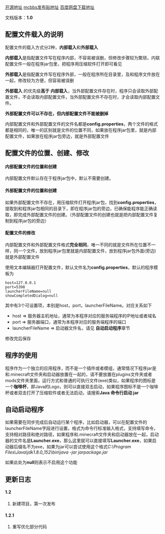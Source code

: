 [开源地址](https://github.com/innc11/updater-client)
[mcbbs发布贴地址](http://www.mcbbs.net/forum.php?mod=viewthread&tid=711833)
[百度网盘下载地址](https://pan.baidu.com/s/1d3TtyY)

文档版本：**1.0**

## 配置文件载入的说明

配置文件的载入方式分2种，**内部载入**和**外部载入**

**内部载入**是指配置文件写在程序内部，不容易被误删，但修改步骤较为繁琐，内联配置文件一般在程序jar包里，把程序用压缩软件打开即可看见

**外部载入**是指配置文件写在程序外部，一般在程序所在目录里，及和程序文件放在一起，修改较为方便，但容易被误删

**外部载入** 的优先级**高于** **内部载入**，当外部配置文件存在时，程序只会读取外部配置文件，不会读取内部配置文件，当外部配置文件不存在时，才会读取内部配置文件。

**外部配置文件可以不存在，但内部配置文件不能被删掉**

内部配置文件和外部配置文件的文件名都是**config.properties**，两个文件的格式都是相同的，唯一的区别就是文件的位置不同，如果放在程序jar包里，就是内部配置文件，如果放在程序jar包旁边，就是外部配置文件

## 配置文件的位置、创建、修改

#### 内部配置文件的位置和创建

内部配置文件默认存在于程序jar包中，默认不需要创建。

#### 外部配置文件的位置和创建

如果外部配置文件不存在，用压缩软件打开程序jar包，找到**config.properties**，提取到和程序jar包相同的目录下，即在程序jar包的旁边，已确保能程序能正确读取，即完成外部配置文件的创建。（外部配置文件的创建也就是把内部配置文件复制到程序jar包的旁边）

#### 配置文件的修改

内部配置文件和外部配置文件格式**完全相同**，唯一不同的就是文件所在位置不一样，同一个文件，放到程序jar包里就是内部配置文件，放到程序jar包外面(旁边)就是外部配置文件

使用文本编辑器打开配置文件，默认文件名为**config.properties**，默认的程序模板为

```config.properties
host=127.0.0.1
port=5398
launcherFileName=null
showCompletedDialog=null
```

其中有3个可设置项，本别是host，port，launcherFileName。对应关系如下

* host => 服务器主机地址，通常为本程序对应的服务端程序的IP地址或者域名
* port => 服务器端口，通常为本程序对应的服务端程序的端口
* launcherFileName => 启动器文件名，请见 **自动启动程序**章节

修改完后保存

## 程序的使用

程序作为一个独立的应用程序，而不是一个插件或者模组，通常情况下程序jar是和.minecraft文件夹和启动器放置在一起的，请不要放置在plugins文件夹或者mods文件夹里面，运行方式和普通的可执行文件(exe)类似，如果程序的图标是一个**咖啡杯**，即Java的Logo，则可以直接双击启动，如果程序图标不是一个咖啡杯或者双击打开了压缩软件或者无法启动，请搜索**Java 命令行启动 jar**

## 自动启动程序

如果需要在同步完成后自动运行某个程序，比如启动器，可以在配置文件的launcherFileName字段进行设置，格式为命令行标准输入格式，支持填写命令，支持相对路径和绝对路径，如果程序和.minecraft文件夹和启动器放在一起，启动器的文件名是**Launcher.exe**，那么这里就可以直接填写**Launcher.exe**，如果启动器后缀名不为exe，如果为jar可以尝试使用这个格式*C:\Program Files\Java\jdk1.8.0_152\bin\java -jar jarpackage.jar*

如果此处为**null**则表示不启用这个功能

## 更新日志

#### 1.2

1. 新建项目，第一次发布

#### 1.2.1

1. 重写优化部分代码